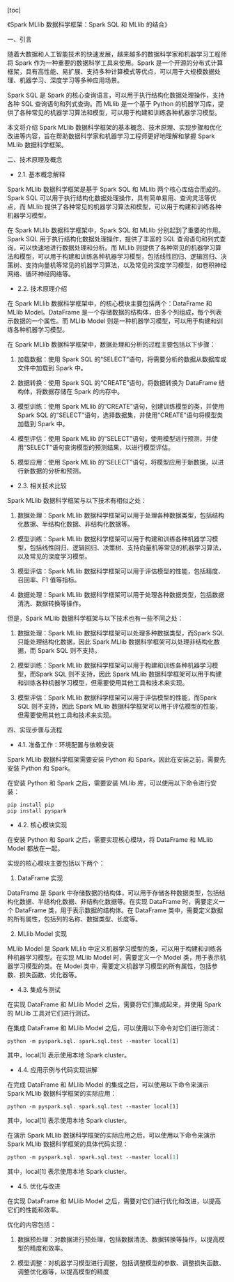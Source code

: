 
[toc]                    
                
                
《Spark MLlib 数据科学框架：Spark SQL 和 MLlib 的结合》

一、引言

随着大数据和人工智能技术的快速发展，越来越多的数据科学家和机器学习工程师将 Spark 作为一种重要的数据科学工具来使用。Spark 是一个开源的分布式计算框架，具有高性能、易扩展、支持多种计算模式等优点，可以用于大规模数据处理、机器学习、深度学习等多种应用场景。

Spark SQL 是 Spark 的核心查询语言，可以用于执行结构化数据处理操作，支持各种 SQL 查询语句和列式查询。而 MLlib 是一个基于 Python 的机器学习库，提供了各种常见的机器学习算法和模型，可以用于构建和训练各种机器学习模型。

本文将介绍 Spark MLlib 数据科学框架的基本概念、技术原理、实现步骤和优化改进等内容，旨在帮助数据科学家和机器学习工程师更好地理解和掌握 Spark MLlib 数据科学框架。

二、技术原理及概念

- 2.1. 基本概念解释

Spark MLlib 数据科学框架是基于 Spark SQL 和 MLlib 两个核心库结合而成的。Spark SQL 可以用于执行结构化数据处理操作，具有简单易用、查询灵活等优点，而 MLlib 提供了各种常见的机器学习算法和模型，可以用于构建和训练各种机器学习模型。

在 Spark MLlib 数据科学框架中，Spark SQL 和 MLlib 分别起到了重要的作用。Spark SQL 用于执行结构化数据处理操作，提供了丰富的 SQL 查询语句和列式查询，可以快速地进行数据处理和分析。而 MLlib 则提供了各种常见的机器学习算法和模型，可以用于构建和训练各种机器学习模型，包括线性回归、逻辑回归、决策树、支持向量机等常见的机器学习算法，以及常见的深度学习模型，如卷积神经网络、循环神经网络等。

- 2.2. 技术原理介绍

在 Spark MLlib 数据科学框架中，的核心模块主要包括两个：DataFrame 和 MLlib Model。DataFrame 是一个存储数据的结构体，由多个列组成，每个列表示数据的一个属性。而 MLlib Model 则是一种机器学习模型，可以用于构建和训练各种机器学习模型。

在 Spark MLlib 数据科学框架中，数据处理和分析的过程主要包括以下步骤：

1. 加载数据：使用 Spark SQL 的“SELECT”语句，将需要分析的数据从数据库或文件中加载到 Spark 中。

2. 数据转换：使用 Spark SQL 的“CREATE”语句，将数据转换为 DataFrame 结构体，将数据存储在 Spark 的内存中。

3. 模型训练：使用 Spark MLlib 的“CREATE”语句，创建训练模型的类，并使用 Spark SQL 的“SELECT”语句，选择数据集，并使用“CREATE”语句将模型类加载到 Spark 中。

4. 模型评估：使用 Spark MLlib 的“SELECT”语句，使用模型进行预测，并使用“SELECT”语句查询模型的预测结果，以进行模型评估。

5. 模型应用：使用 Spark MLlib 的“SELECT”语句，将模型应用于新数据，以进行新数据的分析和预测。

- 2.3. 相关技术比较

Spark MLlib 数据科学框架与以下技术有相似之处：

1. 数据处理：Spark MLlib 数据科学框架可以用于处理各种数据类型，包括结构化数据、半结构化数据、非结构化数据等。

2. 模型训练：Spark MLlib 数据科学框架可以用于构建和训练各种机器学习模型，包括线性回归、逻辑回归、决策树、支持向量机等常见的机器学习算法，以及常见的深度学习模型。

3. 模型评估：Spark MLlib 数据科学框架可以用于评估模型的性能，包括精度、召回率、F1 值等指标。

4. 数据处理：Spark MLlib 数据科学框架可以用于处理各种数据类型，包括数据清洗、数据转换等操作。

但是，Spark MLlib 数据科学框架与以下技术也有一些不同之处：

1. 数据处理：Spark MLlib 数据科学框架可以处理多种数据类型，而Spark SQL 只能处理结构化数据，因此 Spark MLlib 数据科学框架可以处理非结构化数据，而 Spark SQL 则不支持。

2. 模型训练：Spark MLlib 数据科学框架可以用于构建和训练各种机器学习模型，而Spark SQL 则不支持，因此 Spark MLlib 数据科学框架可以用于构建和训练各种机器学习模型，但需要使用其他工具和技术来实现。

3. 模型评估：Spark MLlib 数据科学框架可以用于评估模型的性能，而Spark SQL 则不支持，因此 Spark MLlib 数据科学框架可以用于评估模型的性能，但需要使用其他工具和技术来实现。

四、实现步骤与流程

- 4.1. 准备工作：环境配置与依赖安装

Spark MLlib 数据科学框架需要安装 Python 和 Spark，因此在安装之前，需要先安装 Python 和 Spark。

在安装 Python 和 Spark 之后，需要安装 MLlib 库，可以使用以下命令进行安装：
```
pip install pip
pip install pyspark
```
- 4.2. 核心模块实现

在安装 Python 和 Spark 之后，需要实现核心模块，将 DataFrame 和 MLlib Model 都放在一起。

实现的核心模块主要包括以下两个：

1. DataFrame 实现

DataFrame 是 Spark 中存储数据的结构体，可以用于存储各种数据类型，包括结构化数据、半结构化数据、非结构化数据等。在实现 DataFrame 时，需要定义一个 DataFrame 类，用于表示数据的结构体。在 DataFrame 类中，需要定义数据的所有属性，包括列的名称、数据类型、长度等。

2. MLlib Model 实现

MLlib Model 是 Spark MLlib 中定义机器学习模型的类，可以用于构建和训练各种机器学习模型。在实现 MLlib Model 时，需要定义一个 Model 类，用于表示机器学习模型的类。在 Model 类中，需要定义机器学习模型的所有属性，包括参数、损失函数、优化器等。

- 4.3. 集成与测试

在实现 DataFrame 和 MLlib Model 之后，需要将它们集成起来，并使用 Spark 的 MLlib 工具对它们进行测试。

在集成 DataFrame 和 MLlib Model 之后，可以使用以下命令对它们进行测试：
```
python -m pyspark.sql. spark.sql.test --master local[1]
```
其中，local[1] 表示使用本地 Spark  cluster。

- 4.4. 应用示例与代码实现讲解

在完成 DataFrame 和 MLlib Model 的集成之后，可以使用以下命令来演示 Spark MLlib 数据科学框架的实际应用：
```
python -m pyspark.sql. spark.sql.test --master local[1]
```
其中，local[1] 表示使用本地 Spark  cluster。

在演示 Spark MLlib 数据科学框架的实际应用之后，可以使用以下命令来演示 Spark MLlib 数据科学框架的具体代码实现：
```python
python -m pyspark.sql. spark.sql.test --master local[1]
```
其中，local[1] 表示使用本地 Spark  cluster。

- 4.5. 优化与改进

在实现 DataFrame 和 MLlib Model 之后，需要对它们进行优化和改进，以提高它们的性能和效率。

优化的内容包括：

1. 数据预处理：对数据进行预处理，包括数据清洗、数据转换等操作，以提高模型的精度和效率。

2. 模型调整：对机器学习模型进行调整，包括调整模型的参数、调整损失函数、调整优化器等，以提高模型的精度

